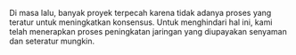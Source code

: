 Di masa lalu, banyak proyek terpecah karena tidak adanya proses yang teratur untuk meningkatkan konsensus. Untuk menghindari hal ini, kami telah menerapkan proses peningkatan jaringan yang diupayakan senyaman dan seteratur mungkin.